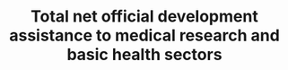 ---
actual_indicator_available: null
actual_indicator_available_description: null
comments_and_limitations: null
data_non_statistical: true
date_metadata_updated: null
date_of_national_source_publication: null
disaggregation_categories: null
disaggregation_geography: null
goal_meta_link: http://unstats.un.org/sdgs/files/metadata-compilation/Metadata-Goal-3.pdf
graph: null
graph_title: Total net official development assistance to medical research and basic
  health sectors
graph_type: null
has_metadata: true
indicator: 3.b.2
indicator_definition: Total net official development assistance (ODA) to the medical
  research (purpose code 12182) and basic health (code 122) sectors. Data expressed
  in US dollars at the average annual exchange rate.
indicator_name: Total net official development assistance to medical research and
  basic health sectors
indicator_sort_order: 03-0b-02
indicator_variable: null
international_and_national_references: null
layout: indicator
method_of_computation: ''
periodicity: null
permalink: /3-b-2/
published: false
rationale_interpretation: ODA is the accepted measure of international development
  co-operation. Separate data are available on aid to medical research for the benefit
  of developing countries and on aid in support of basic health interventions, but
  the total of the two most closely matches the target.
reporting_status: notstarted
scheduled_update_by_SDG_team: null
scheduled_update_by_national_source: null
sdg_goal: 3
source_active_1: true
source_agency_staff_email_1: null
source_agency_staff_name_1: null
source_agency_survey_dataset_1: null
source_notes_1: null
source_title_1: null
source_url_1: null
target: Support the research and development of vaccines and medicines for the communicable
  and non-communicable diseases that primarily affect developing countries, provide
  access to affordable essential medicines and vaccines, in accordance with the Doha
  Declaration on the TRIPS Agreement and Public Health, which affirms the right of
  developing countries to use to the full the provisions in the Agreement on TradeRelated
  Aspects of Intellectual Property Rights regarding flexibilities to protect public
  health, and, in particular, provide access to medicines for all.
target_id: 3.b
time_period: null
title: Total net official development assistance to medical research and basic health
  sectors
un_custodial_agency: OECD
un_designated_tier: '1'
unit_of_measure: null
variable_description: null
variable_notes: null
---